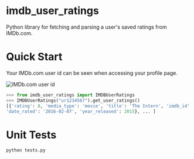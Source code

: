 imdb_user_ratings
=================

Python library for fetching and parsing a user's saved ratings from IMDb.com.

Quick Start
===========

Your IMDb.com user id can be seen when accessing your profile page.

![IMDb.com user id](http://i.imgur.com/UxTGfVa.png "IMDb.com user id")

```python
>>> from imdb_user_ratings import IMDBUserRatings
>>> IMDBUserRatings("ur1234567").get_user_ratings()
[{'rating': 8, 'media_type': 'movie', 'title': 'The Intern', 'imdb_id': 'tt2361509', 
'date_rated': '2016-02-07', 'year_released': 2015}, ... ]
```

Unit Tests
==========
```bash
python tests.py
```